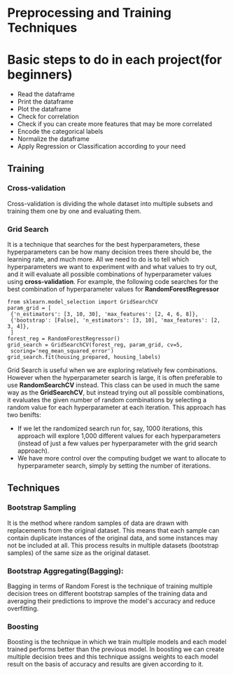 # Preprocessing and Training Techniques

# Basic steps to do in each project(for beginners)
- Read the dataframe
- Print the dataframe
- Plot the dataframe
- Check for correlation
- Check if you can create more features that may be more correlated
- Encode the categorical labels
- Normalize the dataframe
- Apply Regression or Classification according to your need

## Training
### Cross-validation
Cross-validation is dividing the whole dataset into multiple subsets and training them one by one and evaluating them.

### Grid Search
It is a technique that searches for the best hyperparameters, these hyperparameters can be how many decision trees there should be, the learning
rate, and much more. All we need to do is to tell which hyperparameters we want to experiment with and what values to try out, and it will evaluate all
possible combinations of hyperparameter values using **cross-validation**. For example, the following code searches for the best combination of hyperparameter
values for **RandomForestRegressor**

```
from sklearn.model_selection import GridSearchCV
param_grid = [
 {'n_estimators': [3, 10, 30], 'max_features': [2, 4, 6, 8]},
 {'bootstrap': [False], 'n_estimators': [3, 10], 'max_features': [2, 3, 4]},
 ]
forest_reg = RandomForestRegressor()
grid_search = GridSearchCV(forest_reg, param_grid, cv=5,
 scoring='neg_mean_squared_error')
grid_search.fit(housing_prepared, housing_labels)
```
Grid Search is useful when we are exploring relatively few combinations. However when the hyperparameter search is large, it is often preferable
to use **RandomSearchCV** instead. This class can be used in much the same way as the **GridSearchCV**, but instead trying out all possible combinations, it evaluates the given number of random combinations by selecting a random value for each hyperparameter at each iteration. This approach has two benifts:
- If we let the randomized search run for, say, 1000 iterations, this approach will explore 1,000 different values for each hyperparameters (instead of just a few values per hyperparameter with the grid search approach).
- We have more control over the computing budget we want to allocate to hyperparameter search, simply by setting the number of iterations.

## Techniques

### Bootstrap Sampling
It is the method where random samples of data are drawn with replacements from the original dataset. This means that each sample can contain 
duplicate instances of the original data, and some instances may not be included at all. This process results in multiple datasets (bootstrap samples)
of the same size as the original dataset.

### Bootstrap Aggregating(Bagging):
Bagging in terms of Random Forest is the technique of training multiple decision trees on different bootstrap samples of the training data and averaging their predictions to improve the model's accuracy and reduce overfitting.

### Boosting
Boosting is the technique in which we train multiple models and each model trained performs better than the previous model. In boosting we can create
multiple decision trees and this technique assigns weights to each model result on the basis of accuracy and results are given according to it.
